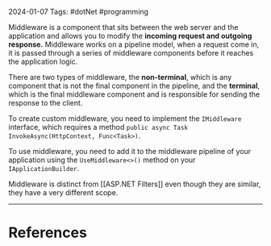2024-01-07
Tags: #dotNet #programming 

Middleware is a component that sits between the web server and the application and allows you to modify the **incoming request and outgoing response.** Middleware works on a pipeline model, when a request come in, it is passed through a series of middleware components before it reaches the application logic.

There are two types of middleware, the **non-terminal**, which is any component that is not the final component in the pipeline, and the **terminal**, which is the final middleware component and is responsible for sending the response to the client.

To create custom middleware, you need to implement the `IMiddleware` interface, which requires a method `public async Task InvokeAsync(HttpContext, Func<Task>)`.

To use middleware, you need to add it to the middleware pipeline of your application using the `UseMiddleware<>()` method on your `IApplicationBuilder`.


Middleware is distinct from [[ASP.NET Filters]] even though they are similar, they have a very different scope.

---
# References
